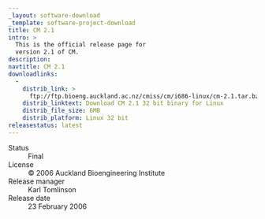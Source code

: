 ```yaml
---
_layout: software-download
_template: software-project-download
title: CM 2.1
intro: >
  This is the official release page for
  version 2.1 of CM.
description:
navtitle: CM 2.1
downloadlinks:
  - 
    distrib_link: >
      ftp://ftp.bioeng.auckland.ac.nz/cmiss/cm/i686-linux/cm-2.1.tar.bz2
    distrib_linktext: Download CM 2.1 32 bit binary for Linux
    distrib_file_size: 6MB
    distrib_platform: Linux 32 bit
releasestatus: latest
---
```

<dl class="inline-display clearfix"> <dt>Status</dt> <dd>Final</dd> <dt>License</dt> <dd>© 2006 Auckland Bioengineering Institute</dd> <dt>Release manager</dt> <dd>Karl Tomlinson</dd> <dt>Release date</dt> <dd>23 February 2006</dd></dl>